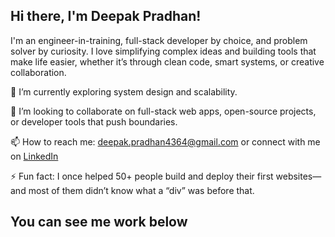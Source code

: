 ## Hi there, I'm Deepak Pradhan!

I'm an engineer-in-training, full-stack developer by choice, and problem solver by curiosity. I love simplifying complex ideas and building tools that make life easier, whether it’s through clean code, smart systems, or creative collaboration.

🌱 I’m currently exploring system design and scalability.

👯 I’m looking to collaborate on full-stack web apps, open-source projects, or developer tools that push boundaries.


📫 How to reach me: deepak.pradhan4364@gmail.com or connect with me on [LinkedIn](https://linkedin.com/in/deepakpradhan10242/)

⚡ Fun fact: I once helped 50+ people build and deploy their first websites—and most of them didn’t know what a “div” was before that.

## You can see me work below
